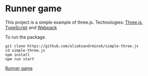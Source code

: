 # Runner game

This project is a simple example of three.js. Technologies: [Three.js](https://threejs.org/), [TypeScript](https://www.typescriptlang.org/) and [Webpack](https://webpack.js.org/)

To run the package.

```
git clone https://github.com/aliaksandrminsk/simple-three.js
cd simple-three.js
npm install
npm run start
```

[Runner game
](https://simple-threejs.web.app/)
